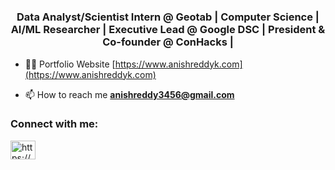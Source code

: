 <h1 align="center"></h1>
<h3 align="center">Data Analyst/Scientist Intern @ Geotab | Computer Science | AI/ML Researcher | Executive Lead @ Google DSC | President & Co-founder @ ConHacks |</h3>

- 👨‍💻 Portfolio Website [https://www.anishreddyk.com](https://www.anishreddyk.com)

- 📫 How to reach me **anishreddy3456@gmail.com**

<h3 align="left">Connect with me:</h3>
<p align="left">
<a href="https://linkedin.com/in/https://www.linkedin.com/in/anishreddyk/" target="blank"><img align="center" src="https://raw.githubusercontent.com/rahuldkjain/github-profile-readme-generator/master/src/images/icons/Social/linked-in-alt.svg" alt="https://www.linkedin.com/in/anishreddyk/" height="30" width="40" /></a>
</p>
